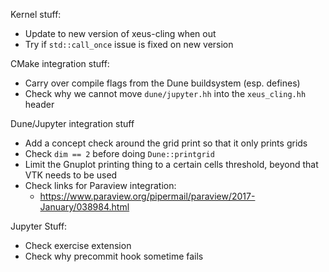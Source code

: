 Kernel stuff:
* Update to new version of xeus-cling when out
* Try if `std::call_once` issue is fixed on new version

CMake integration stuff:
* Carry over compile flags from the Dune buildsystem (esp. defines)
* Check why we cannot move `dune/jupyter.hh` into the `xeus_cling.hh` header

Dune/Jupyter integration stuff
* Add a concept check around the grid print so that it only prints grids
* Check `dim == 2` before doing `Dune::printgrid`
* Limit the Gnuplot printing thing to a certain cells threshold, beyond that VTK needs to be used
* Check links for Paraview integration:
  * https://www.paraview.org/pipermail/paraview/2017-January/038984.html

Jupyter Stuff:
* Check exercise extension
* Check why precommit hook sometime fails
